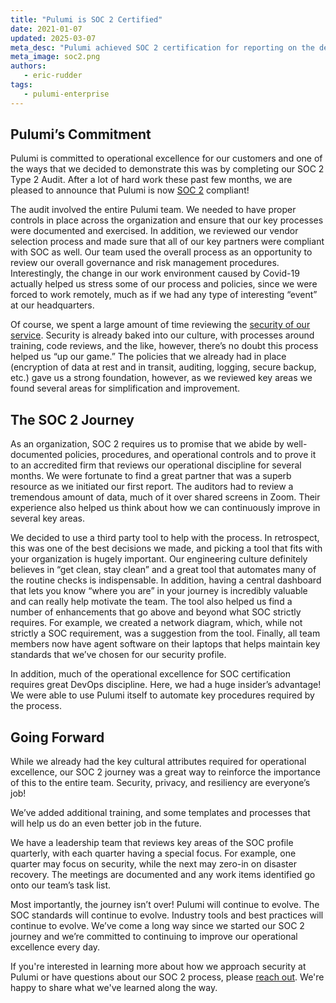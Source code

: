 ```yaml
---
title: "Pulumi is SOC 2 Certified"
date: 2021-01-07
updated: 2025-03-07
meta_desc: "Pulumi achieved SOC 2 certification for reporting on the design of controls, testing, and operating effectiveness of processes for a service organization."
meta_image: soc2.png
authors:
   - eric-rudder
tags:
   - pulumi-enterprise
---
```


## Pulumi’s Commitment

Pulumi is committed to operational excellence for our customers and one of the ways that we decided to demonstrate this was by completing our SOC 2 Type 2 Audit. After a lot of hard work these past few months, we are pleased to announce that Pulumi is now [SOC 2](https://www.aicpa-cima.com/resources/landing/system-and-organization-controls-soc-suite-of-services) compliant!

<!--more-->

The audit involved the entire Pulumi team. We needed to have proper controls in place across the organization and ensure that our key processes were documented and exercised. In addition, we reviewed our vendor selection process and made sure that all of our key partners were compliant with SOC as well. Our team used the overall process as an opportunity to review our overall governance and risk management procedures. Interestingly, the change in our work environment caused by Covid-19 actually helped us stress some of our process and policies, since we were forced to work remotely, much as if we had any type of interesting “event” at our headquarters.

Of course, we spent a large amount of time reviewing the [security of our service](/security/). Security is already baked into our culture, with processes around training, code reviews, and the like, however, there’s no doubt this process helped us “up our game.” The policies that we already had in place (encryption of data at rest and in transit, auditing, logging, secure backup, etc.) gave us a strong foundation, however, as we reviewed key areas we found several areas for simplification and improvement.

## The SOC 2 Journey

As an organization, SOC 2 requires us to promise that we abide by well-documented policies, procedures, and operational controls and to prove it to an accredited firm that reviews our operational discipline for several months. We were fortunate to find a great partner that was a superb resource as we initiated our first report. The auditors had to review a tremendous amount of data, much of it over shared screens in Zoom. Their experience also helped us think about how we can continuously improve in several key areas.

We decided to use a third party tool to help with the process. In retrospect, this was one of the best decisions we made, and picking a tool that fits with your organization is hugely important. Our engineering culture definitely believes in “get clean, stay clean” and a great tool that automates many of the routine checks is indispensable. In addition, having a central dashboard that lets you know “where you are” in your journey is incredibly valuable and can really help motivate the team. The tool also helped us find a number of enhancements that go above and beyond what SOC strictly requires. For example, we created a network diagram, which, while not strictly a SOC requirement, was a suggestion from the tool. Finally, all team members now have agent software on their laptops that helps maintain key standards that we’ve chosen for our security profile.

In addition, much of the operational excellence for SOC certification requires great DevOps discipline. Here, we had a huge insider’s advantage! We were able to use Pulumi itself to automate key procedures required by the process.

## Going Forward

While we already had the key cultural attributes required for operational excellence, our SOC 2 journey was a great way to reinforce the importance of this to the entire team. Security, privacy, and resiliency are everyone’s job!

We’ve added additional training, and some templates and processes that will help us do an even better job in the future.

We have a leadership team that reviews key areas of the SOC profile quarterly, with each quarter having a special focus. For example, one quarter may focus on security, while the next may zero-in on disaster recovery. The meetings are documented and any work items identified go onto our team’s task list.

Most importantly, the journey isn’t over! Pulumi will continue to evolve. The SOC standards will continue to evolve. Industry tools and best practices will continue to evolve. We’ve come a long way since we started our SOC 2 journey and we’re committed to continuing to improve our operational excellence every day.

If you're interested in learning more about how we approach security at Pulumi or have questions about our SOC 2 process, please [reach out](/contact/). We're happy to share what we've learned along the way.
